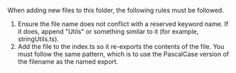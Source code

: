 When adding new files to this folder, the following rules must be followed.

1. Ensure the file name does not conflict with a reserved keyword name. If it does, append "Utils" or something similar to it (for example, stringUtils.ts).
2. Add the file to the index.ts so it re-exports the contents of the file. You must follow the same pattern, which is to use the PascalCase version of the filename as the named export.
